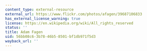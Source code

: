 ```yaml
---
content_type: external-resource
external_url: https://www.flickr.com/photos/afagen/39687106833
has_external_license_warning: true
license: https://en.wikipedia.org/wiki/All_rights_reserved
status: ''
title: Adam Fagen
uid: 56bb08c6-3b78-46b5-8501-bf1db971f5d3
wayback_url: ''
---
```

